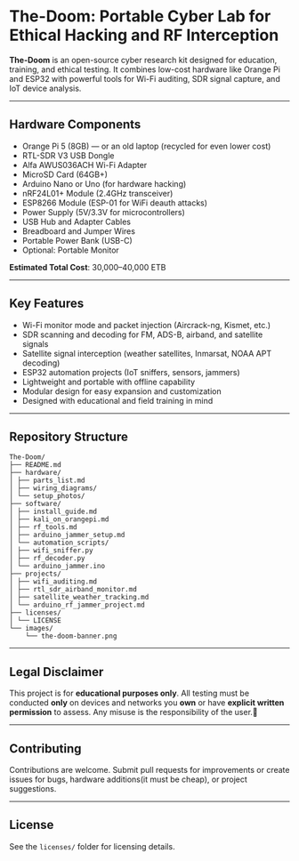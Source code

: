 # The-Doom: Portable Cyber Lab for Ethical Hacking and RF Interception

**The-Doom** is an open-source cyber research kit designed for education, training, and ethical testing. It combines low-cost hardware like Orange Pi and ESP32 with powerful tools for Wi-Fi auditing, SDR signal capture, and IoT device analysis.

---

## Hardware Components

- Orange Pi 5 (8GB) — or an old laptop (recycled for even lower cost)
- RTL-SDR V3 USB Dongle
- Alfa AWUS036ACH Wi-Fi Adapter
- MicroSD Card (64GB+)
- Arduino Nano or Uno (for hardware hacking)
- nRF24L01+ Module (2.4GHz transceiver)
- ESP8266 Module (ESP-01 for WiFi deauth attacks)
- Power Supply (5V/3.3V for microcontrollers)
- USB Hub and Adapter Cables
- Breadboard and Jumper Wires
- Portable Power Bank (USB-C)
- Optional: Portable Monitor

**Estimated Total Cost**: 30,000–40,000 ETB

---

## Key Features

- Wi-Fi monitor mode and packet injection (Aircrack-ng, Kismet, etc.)
- SDR scanning and decoding for FM, ADS-B, airband, and satellite signals
- Satellite signal interception (weather satellites, Inmarsat, NOAA APT decoding)
- ESP32 automation projects (IoT sniffers, sensors, jammers)
- Lightweight and portable with offline capability
- Modular design for easy expansion and customization
- Designed with educational and field training in mind

---

## Repository Structure

    The-Doom/
    ├── README.md
    ├── hardware/
    │ ├── parts_list.md
    │ ├── wiring_diagrams/
    │ └── setup_photos/
    ├── software/
    │ ├── install_guide.md
    │ ├── kali_on_orangepi.md
    │ ├── rf_tools.md
    │ ├── arduino_jammer_setup.md
    │ └── automation_scripts/
    │ ├── wifi_sniffer.py
    │ ├── rf_decoder.py
    │ └── arduino_jammer.ino
    ├── projects/
    │ ├── wifi_auditing.md
    │ ├── rtl_sdr_airband_monitor.md
    │ ├── satellite_weather_tracking.md
    │ └── arduino_rf_jammer_project.md
    ├── licenses/
    │ └── LICENSE
    └── images/
        └── the-doom-banner.png

---

## Legal Disclaimer

This project is for **educational purposes only**. All testing must be conducted **only** on devices and networks you **own** or have **explicit written permission** to assess. Any misuse is the responsibility of the user.🌚

---

## Contributing

Contributions are welcome. Submit pull requests for improvements or create issues for bugs, hardware additions(it must be cheap), or project suggestions.

---

## License

See the `licenses/` folder for licensing details.
